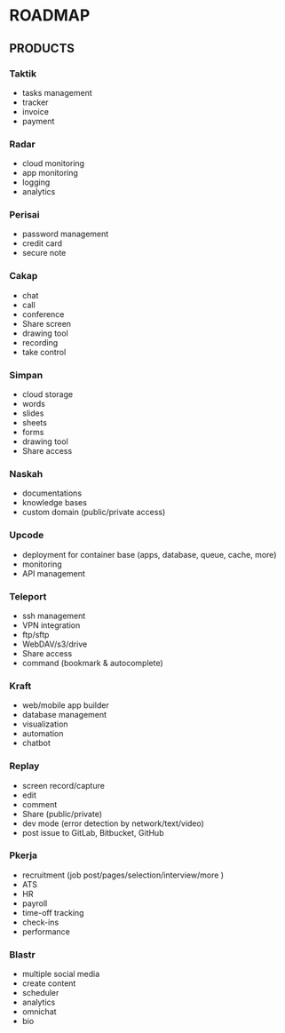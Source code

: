 # ROADMAP

## PRODUCTS

### Taktik
- tasks management
- tracker
- invoice
- payment

### Radar
- cloud monitoring
- app monitoring
- logging
- analytics

### Perisai
- password management
- credit card
- secure note

### Cakap
- chat
- call
- conference
- Share screen
- drawing tool
- recording
- take control

### Simpan
- cloud storage
- words
- slides
- sheets
- forms
- drawing tool
- Share access

### Naskah
- documentations
- knowledge bases
- custom domain (public/private access)

### Upcode
- deployment for container base (apps, database, queue, cache, more)
- monitoring
- API management

### Teleport
- ssh management
- VPN integration
- ftp/sftp
- WebDAV/s3/drive
- Share access
- command (bookmark & autocomplete)

### Kraft
- web/mobile app builder
- database management
- visualization
- automation
- chatbot

### Replay
- screen record/capture
- edit
- comment
- Share (public/private)
- dev mode (error detection by network/text/video)
- post issue to GitLab, Bitbucket, GitHub

### Pkerja
- recruitment (job post/pages/selection/interview/more )
- ATS
- HR
- payroll
- time-off tracking
- check-ins
- performance

### Blastr
- multiple social media
- create content
- scheduler
- analytics
- omnichat
- bio
